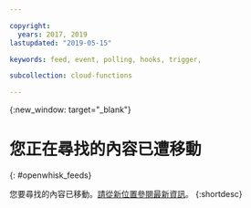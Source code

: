 ```yaml
---

copyright:
  years: 2017, 2019
lastupdated: "2019-05-15"

keywords: feed, event, polling, hooks, trigger,

subcollection: cloud-functions

---
```


{:new_window: target="_blank"}
# 您正在尋找的內容已遭移動
{: #openwhisk_feeds}

您要尋找的內容已移動。[請從新位置參閱最新資訊](/docs/openwhisk?topic=cloud-functions-triggers#triggers_feeds)。
{:shortdesc}
